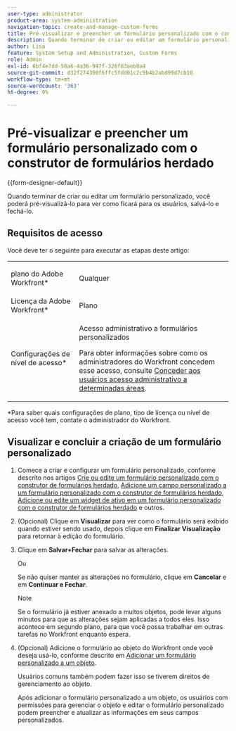```yaml
---
user-type: administrator
product-area: system-administration
navigation-topic: create-and-manage-custom-forms
title: Pré-visualizar e preencher um formulário personalizado com o construtor de formulários herdado
description: Quando terminar de criar ou editar um formulário personalizado, você poderá pré-visualizá-lo para ver como ficará para os usuários, salvá-lo e fechá-lo.
author: Lisa
feature: System Setup and Administration, Custom Forms
role: Admin
exl-id: 6bf4e7dd-50a6-4a36-947f-326f83aeb8a4
source-git-commit: d32f274390f6ffc5fdd01c2c9b4b2abd99d7cb10
workflow-type: tm+mt
source-wordcount: '363'
ht-degree: 0%

---
```


# Pré-visualizar e preencher um formulário personalizado com o construtor de formulários herdado

{{form-designer-default}}

Quando terminar de criar ou editar um formulário personalizado, você poderá pré-visualizá-lo para ver como ficará para os usuários, salvá-lo e fechá-lo.

## Requisitos de acesso

Você deve ter o seguinte para executar as etapas deste artigo:

<table style="table-layout:auto"> 
 <col> 
 <col> 
 <tbody> 
  <tr data-mc-conditions=""> 
   <td role="rowheader"> <p>plano do Adobe Workfront*</p> </td> 
   <td>Qualquer</td> 
  </tr> 
  <tr> 
   <td role="rowheader">Licença da Adobe Workfront*</td> 
   <td>Plano</td> 
  </tr> 
  <tr data-mc-conditions=""> 
   <td role="rowheader">Configurações de nível de acesso*</td> 
   <td> <p>Acesso administrativo a formulários personalizados</p> <p>Para obter informações sobre como os administradores do Workfront concedem esse acesso, consulte <a href="../../../administration-and-setup/add-users/configure-and-grant-access/grant-users-admin-access-certain-areas.md" class="MCXref xref">Conceder aos usuários acesso administrativo a determinadas áreas</a>.</p> </td> 
  </tr>  
 </tbody> 
</table>

&#42;Para saber quais configurações de plano, tipo de licença ou nível de acesso você tem, contate o administrador do Workfront.

## Visualizar e concluir a criação de um formulário personalizado

1. Comece a criar e configurar um formulário personalizado, conforme descrito nos artigos [Crie ou edite um formulário personalizado com o construtor de formulários herdado](../../../administration-and-setup/customize-workfront/create-manage-custom-forms/create-or-edit-a-custom-form.md), [Adicione um campo personalizado a um formulário personalizado com o construtor de formulários herdado](../../../administration-and-setup/customize-workfront/create-manage-custom-forms/add-a-custom-field-to-a-custom-form.md), [Adicione ou edite um widget de ativo em um formulário personalizado com o construtor de formulários herdado](../../../administration-and-setup/customize-workfront/create-manage-custom-forms/add-widget-or-edit-its-properties-in-a-custom-form.md) e outros.

1. (Opcional) Clique em **Visualizar** para ver como o formulário será exibido quando estiver sendo usado, depois clique em **Finalizar Visualização** para retornar à edição do formulário.

1. Clique em **Salvar+Fechar** para salvar as alterações.

   Ou

   Se não quiser manter as alterações no formulário, clique em **Cancelar** e em **Continuar e Fechar**.

   >[!NOTE]
   >
   >Se o formulário já estiver anexado a muitos objetos, pode levar alguns minutos para que as alterações sejam aplicadas a todos eles. Isso acontece em segundo plano, para que você possa trabalhar em outras tarefas no Workfront enquanto espera.

1. (Opcional) Adicione o formulário ao objeto do Workfront onde você deseja usá-lo, conforme descrito em [Adicionar um formulário personalizado a um objeto](../../../workfront-basics/work-with-custom-forms/add-a-custom-form-to-an-object.md).

   Usuários comuns também podem fazer isso se tiverem direitos de gerenciamento ao objeto.

   Após adicionar o formulário personalizado a um objeto, os usuários com permissões para gerenciar o objeto e editar o formulário personalizado podem preencher e atualizar as informações em seus campos personalizados.
